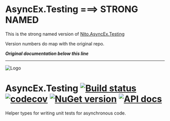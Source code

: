 # AsyncEx.Testing ===> STRONG NAMED

This is the strong named version of [Nito.AsyncEx.Testing](https://github.com/StephenCleary/AsyncEx.Testing)

Version numbers do map with the original repo.

***Original documentation below this line***
	
---

![Logo](src/icon.png)

# AsyncEx.Testing [![Build status](https://github.com/StephenCleary/AsyncEx.Testing/workflows/Build/badge.svg)](https://github.com/StephenCleary/AsyncEx.Testing/actions?query=workflow%3ABuild) [![codecov](https://codecov.io/gh/StephenCleary/AsyncEx.Testing/branch/master/graph/badge.svg)](https://codecov.io/gh/StephenCleary/AsyncEx.Testing) [![NuGet version](https://badge.fury.io/nu/Nito.AsyncEx.Testing.svg)](https://www.nuget.org/packages/Nito.AsyncEx.Testing) [![API docs](https://img.shields.io/badge/API-dotnetapis-blue.svg)](http://dotnetapis.com/pkg/Nito.AsyncEx.Testing)

Helper types for writing unit tests for asynchronous code.

